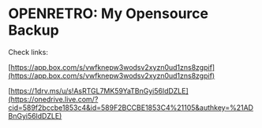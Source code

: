 OPENRETRO: My Opensource Backup
===============================

Check links:

[https://app.box.com/s/vwfknepw3wodsv2xyzn0ud1zns8zgpif](https://app.box.com/s/vwfknepw3wodsv2xyzn0ud1zns8zgpif)
 
[https://1drv.ms/u/s!AsRTGL7MK59YaTBnGyi56ldDZLE](https://onedrive.live.com/?cid=589f2bccbe1853c4&id=589F2BCCBE1853C4%21105&authkey=%21ADBnGyi56ldDZLE) 
